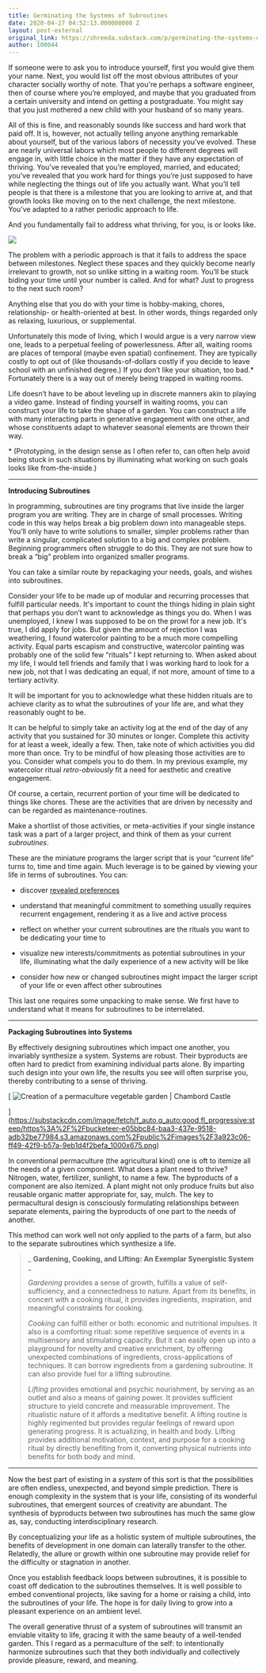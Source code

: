 ```yaml
---
title: Germinating the Systems of Subroutines
date: 2020-04-27 04:52:13.000000000 Z
layout: post-external
original_link: https://shreeda.substack.com/p/germinating-the-systems-of-subroutines
author: 100044
---
```


If someone were to ask you to introduce yourself, first you would give them your name. Next, you would list off the most obvious attributes of your character socially worthy of note. That you're perhaps a software engineer, then of course where you’re employed, and maybe that you graduated from a certain university and intend on getting a postgraduate. You might say that you just mothered a new child with your husband of so many years. 

All of this is fine, and reasonably sounds like success and hard work that paid off. It is, however, not actually telling anyone anything remarkable about yourself, but of the various labors of necessity you’ve evolved. These are nearly universal labors which most people to different degrees will engage in, with little choice in the matter if they have any expectation of thriving. You’ve revealed that you’re employed, married, and educated; you’ve revealed that you work hard for things you’re just supposed to have while neglecting the things out of life you actually want. What you’ll tell people is that there is a milestone that you are looking to arrive at, and that growth looks like moving on to the next challenge, the next milestone. You’ve adapted to a rather periodic approach to life.

And you fundamentally fail to address what thriving, for you, is or looks like.

[![](https://substackcdn.com/image/fetch/w_1456,c_limit,f_auto,q_auto:good,fl_progressive:steep/https%3A%2F%2Fbucketeer-e05bbc84-baa3-437e-9518-adb32be77984.s3.amazonaws.com%2Fpublic%2Fimages%2F333a3077-377b-4279-98c1-c708c13dde45_600x400.jpeg)](https://substackcdn.com/image/fetch/f_auto,q_auto:good,fl_progressive:steep/https%3A%2F%2Fbucketeer-e05bbc84-baa3-437e-9518-adb32be77984.s3.amazonaws.com%2Fpublic%2Fimages%2F333a3077-377b-4279-98c1-c708c13dde45_600x400.jpeg)

The problem with a periodic approach is that it fails to address the space between milestones. Neglect these spaces and they quickly become nearly irrelevant to growth, not so unlike sitting in a waiting room. You’ll be stuck biding your time until your number is called. And for what? Just to progress to the next such room?

Anything else that you do with your time is hobby-making, chores, relationship- or health-oriented at best. In other words, things regarded only as relaxing, luxurious, or supplemental.

Unfortunately this mode of living, which I would argue is a very narrow view one, leads to a perpetual feeling of powerlessness. After all, waiting rooms are places of temporal (maybe even spatial) confinement. They are typically costly to opt out of (like thousands-of-dollars costly if you decide to leave school with an unfinished degree.) If you don’t like your situation, too bad.\* Fortunately there is a way out of merely being trapped in waiting rooms.

Life doesn’t have to be about leveling up in discrete manners akin to playing a video game. Instead of finding yourself in waiting rooms, you can construct your life to take the shape of a garden. You can construct a life with many interacting parts in generative engagement with one other, and whose constituents adapt to whatever seasonal elements are thrown their way.

\* (Prototyping, in the design sense as I often refer to, can often help avoid being stuck in such situations by illuminating what working on such goals looks like from-the-inside.)

* * *

**Introducing Subroutines**

In programming, subroutines are tiny programs that live inside the larger program you are writing. They are in charge of small processes. Writing code in this way helps break a big problem down into manageable steps. You’ll only have to write solutions to smaller, simpler problems rather than write a singular, complicated solution to a big and complex problem. Beginning programmers often struggle to do this. They are not sure how to break a “big” problem into organized smaller programs.

You can take a similar route by repackaging your needs, goals, and wishes into subroutines.

Consider your life to be made up of modular and recurring processes that fulfill particular needs. It's important to count the things hiding in plain sight that perhaps you don’t want to acknowledge as things you do. When I was unemployed, I knew I was supposed to be on the prowl for a new job. It's true, I did apply for jobs. But given the amount of rejection I was weathering, I found watercolor painting to be a much more compelling activity. Equal parts escapism and constructive, watercolor painting was probably one of the solid few “rituals” I kept returning to. When asked about my life, I would tell friends and family that I was working hard to look for a new job, not that I was dedicating an equal, if not more, amount of time to a tertiary activity.

It will be important for you to acknowledge what these hidden rituals are to achieve clarity as to what the subroutines of your life are, and what they reasonably ought to be.

It can be helpful to simply take an activity log at the end of the day of any activity that you sustained for 30 minutes or longer. Complete this activity for at least a week, ideally a few. Then, take note of which activities you did more than once. Try to be mindful of how pleasing those activities are to you. Consider what compels you to do them. In my previous example, my watercolor ritual _retro-obviously_ fit a need for aesthetic and creative engagement.

Of course, a certain, recurrent portion of your time will be dedicated to things like chores. These are the activities that are driven by necessity and can be regarded as maintenance-routines.

Make a shortlist of those activities, or meta-activities if your single instance task was a part of a larger project, and think of them as your current _subroutines_.

These are the miniature programs the larger script that is your “current life” turns to, time and time again. Much leverage is to be gained by viewing your life in terms of subroutines. You can:

- discover [revealed preferences](https://en.wikipedia.org/wiki/Revealed_preference)

- understand that meaningful commitment to something usually requires recurrent engagement, rendering it as a live and active process

- reflect on whether your current subroutines are the rituals you want to be dedicating your time to

- visualize new interests/commitments as potential subroutines in your life, illuminating what the daily experience of a new activity will be like

- consider how new or changed subroutines might impact the larger script of your life or even affect other subroutines

This last one requires some unpacking to make sense. We first have to understand what it means for subroutines to be interrelated.

* * *

**Packaging Subroutines into Systems**

By effectively designing subroutines which impact one another, you invariably synthesize a system. Systems are robust. Their byproducts are often hard to predict from examining individual parts alone. By imparting such design into your own life, the results you see will often surprise you, thereby contributing to a sense of thriving.

[
 ![Creation of a permaculture vegetable garden | Chambord Castle](https://substackcdn.com/image/fetch/w_1456,c_limit,f_auto,q_auto:good,fl_progressive:steep/https%3A%2F%2Fbucketeer-e05bbc84-baa3-437e-9518-adb32be77984.s3.amazonaws.com%2Fpublic%2Fimages%2F3a923c06-ff49-42f9-b57a-9eb1d4f2befa_1000x675.png "Creation of a permaculture vegetable garden | Chambord Castle")

](https://substackcdn.com/image/fetch/f_auto,q_auto:good,fl_progressive:steep/https%3A%2F%2Fbucketeer-e05bbc84-baa3-437e-9518-adb32be77984.s3.amazonaws.com%2Fpublic%2Fimages%2F3a923c06-ff49-42f9-b57a-9eb1d4f2befa_1000x675.png)

In conventional permaculture (the agricultural kind) one is oft to itemize all the needs of a given component. What does a plant need to thrive? Nitrogen, water, fertilizer, sunlight, to name a few. The byproducts of a component are also itemized. A plant might not only produce fruits but also reusable organic matter appropriate for, say, mulch. The key to permacultural design is consciously formulating relationships between separate elements, pairing the byproducts of one part to the needs of another.

This method can work well not only applied to the parts of a farm, but also to the separate subroutines which synthesize a life.

> _ **Gardening, Cooking, and Lifting: An Exemplar Synergistic System** _
> 
> _Gardening_ provides a sense of growth, fulfills a value of self-sufficiency, and a connectedness to nature. Apart from its benefits, in concert with a cooking ritual, it provides ingredients, inspiration, and meaningful constraints for cooking.
> 
> _Cooking_ can fulfill either or both: economic and nutritional impulses. It also is a comforting ritual: some repetitive sequence of events in a multisensory and stimulating capacity. But it can easily open up into a playground for novelty and creative enrichment, by offering unexpected combinations of ingredients, cross-applications of techniques. It can borrow ingredients from a gardening subroutine. It can also provide fuel for a lifting subroutine.
> 
> _Lifting_ provides emotional and psychic nourishment, by serving as an outlet and also a means of gaining power. It provides sufficient structure to yield concrete and measurable improvement. The ritualistic nature of it affords a meditative benefit. A lifting routine is highly regimented but provides regular feelings of reward upon generating progress. It is actualizing, in health and body. Lifting provides additional motivation, context, and purpose for a cooking ritual by directly benefiting from it, converting physical nutrients into benefits for both body and mind.

* * *

Now the best part of existing in a _system_ of this sort is that the possibilities are often endless, unexpected, and beyond simple prediction. There is enough complexity in the system that is your life, consisting of its wonderful subroutines, that emergent sources of creativity are abundant. The synthesis of byproducts between two subroutines has much the same glow as, say, conducting interdisciplinary research.

By conceptualizing your life as a holistic system of multiple subroutines, the benefits of development in one domain can laterally transfer to the other. Relatedly, the allure or growth within one subroutine may provide relief for the difficulty or stagnation in another.

Once you establish feedback loops between subroutines, it is possible to coast off dedication to the subroutines themselves. It is well possible to embed conventional projects, like saving for a home or raising a child, into the subroutines of your life. The hope is for daily living to grow into a pleasant experience on an ambient level.

The overall generative thrust of a system of subroutines will transmit an enviable vitality to life, gracing it with the same beauty of a well-tended garden. This I regard as a permaculture of the self: to intentionally harmonize subroutines such that they both individually and collectively provide pleasure, reward, and meaning.

